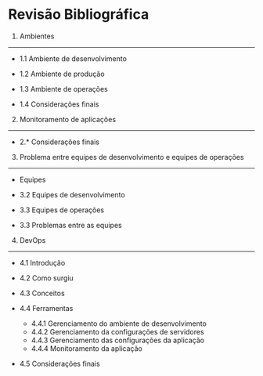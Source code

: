 Revisão Bibliográfica
======================

1. Ambientes
-------------

- 1.1 Ambiente de desenvolvimento

- 1.2 Ambiente de produção

- 1.3 Ambiente de operações	

- 1.4 Considerações finais


2. Monitoramento de aplicações
-------------------------------
	
- 2.* Considerações finais


3. Problema entre equipes de desenvolvimento e equipes de operações
--------------------------------------------------------------------

- Equipes 

- 3.2 Equipes de desenvolvimento 

- 3.3 Equipes de operações

- 3.3 Problemas entre as equipes 


4. DevOps
---------

- 4.1 Introdução

- 4.2 Como surgiu

- 4.3 Conceitos

- 4.4 Ferramentas
	- 4.4.1 Gerenciamento do ambiente de desenvolvimento
	- 4.4.2 Gerenciamento da configurações de servidores
	- 4.4.3 Gerenciamento das configurações da aplicação
	- 4.4.4 Monitoramento da aplicação

- 4.5 Considerações finais
